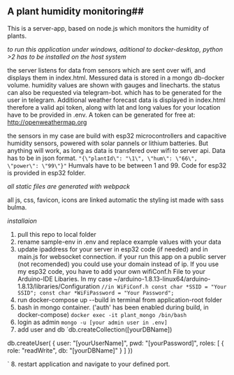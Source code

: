 ## A plant humidity monitoring##

This is a server-app, based on node.js which monitors the humidity of plants. 

*to run this application under windows, aditional to docker-desktop, python >2 has to be installed on the host system*

the server listens for data from sensors which are sent over wifi, and displays them in index.html. Messured data is stored in a mongo db-docker volume. humidity values are shown with gauges and linecharts. the status can also be requested via telegram-bot. which has to be generated for the user in telegram.
Additional weather forecast data is displayed in index.html therefore a valid api token, along with lat and long values for your location have to be provided in .env.
A token can be generated for free at: http://openweathermap.org

the sensors in my case are build with esp32 microcontrollers and capacitive humidity sensors, powered with solar pannels or lithium batteries.
But anything will work, as long as data is transfered over wifi to server api. Data has to be in json format.
`"{\"plantId\": "\1\", \"hum\": \"66\", \"power\": \"99\"}"`
Humvals have to be between 1 and 99.
Code for esp32 is provided in esp32 folder.


*all static files are generated with webpack*

all js, css, favicon, icons are linked automatic
the styling ist made with sass bulma.

*installaion*
1. pull this repo to local folder
2. rename sample-env in .env and replace example values with your data
3. update ipaddress for your server in esp32 code (if needed) and in main.js for websocket connection. if your run this app on a public server (not recomended) you could use your domain instead of ip. If you use my esp32 code, you have to add your own wifiConf.h File to your Arduino-IDE Libaries.
In my case ~/arduino-1.8.13-linux64/arduino-1.8.13/libraries/Configuration
`//in WiFiConf.h
 const char *SSID = "Your SSID";
 const char *WiFiPassword = "Your Password";
 `
4. run docker-compose up --build in terminal from application-root folder
5. bash in mongo container. ('auth' has been enabled during build, in docker-compose)
`docker exec -it plant_mongo /bin/bash`
6. login as admin
`mongo -u [your admin user in .env]`
7. add user and db
`db.createCollection([yourDBName])

db.createUser(
{
    user: "[yourUserName]",
    pwd: "[yourPassword]",
    roles: [
      { role: "readWrite", db: "[yourDBName]" }
    ]
})

`
8. restart application and navigate to your defined port.